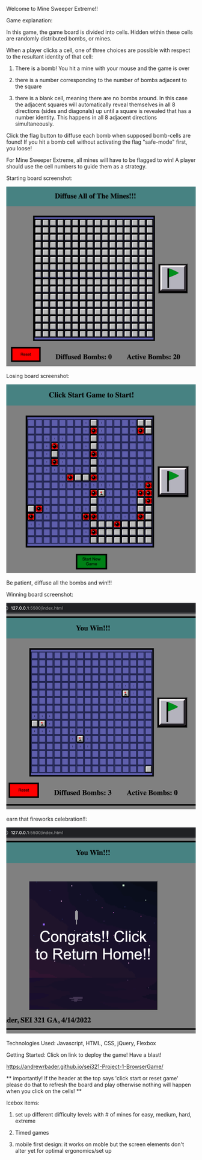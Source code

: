 Welcome to Mine Sweeper Extreme!!

Game explanation:

In this game, the game board is divided into cells. Hidden within these cells are randomly distributed bombs, or mines. 

When a player clicks a cell, one of three choices are possible with respect to the resultant identity of that cell:

1) There is a bomb! You hit a mine with your mouse and the game is over

2) there is a number corresponding to the number of bombs adjacent to the square

3) there is a blank cell, meaning there are no bombs around. In this case the adjacent squares will automatically reveal themselves in all 8 directions (sides and diagonals) up until a square is revealed that has a number identity. This happens in all 8 adjacent directions simultaneously.

Click the flag button to diffuse each bomb when supposed bomb-cells are found! If you hit a bomb cell without activating the flag "safe-mode" first, you loose!

For Mine Sweeper Extreme, all mines will have to be flagged to win! A player should use the cell numbers to guide them as a strategy.

Starting board screenshot:

![starting-board text](./images/StartingBoard.png)

Losing board screenshot:

![losing-board text](./images/LosingBoard.png)

Be patient, diffuse all the bombs and win!!!

Winning board screenshot:

![winning-board text](./images/WinningBoard.png)

earn that fireworks celebration!!:

![fireworks text](./images/FireWorksCelebration.png)


Technologies Used:
Javascript, HTML, CSS, jQuery, Flexbox

Getting Started:
Click on link to deploy the game! Have a blast!

https://andrewrbader.github.io/sei321-Project-1-BrowserGame/

** importantly! If the header at the top says 'click start or reset game' please do that to refresh the board and play otherwise nothing will happen when you click on the cells! **


Icebox items:

1) set up different difficulty levels with # of mines for easy, medium, hard, extreme

2) Timed games

3) mobile first design: it works on moble but the screen elements don't alter yet for optimal ergonomics/set up




